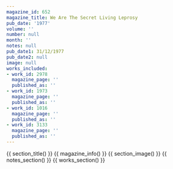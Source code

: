 ```yaml
---
magazine_id: 652
magazine_title: We Are The Secret Living Leprosy
pub_date: '1977'
volume: ''
number: null
month: ''
notes: null
pub_date1: 31/12/1977
pub_date2: null
image: null
works_included:
- work_id: 2978
  magazine_page: ''
  published_as: ''
- work_id: 1973
  magazine_page: ''
  published_as: ''
- work_id: 1016
  magazine_page: ''
  published_as: ''
- work_id: 3133
  magazine_page: ''
  published_as: ''
---
```


{{ section_title() }}
{{ magazine_info() }}
{{ section_image() }}
{{ notes_section() }}
{{ works_section() }}

